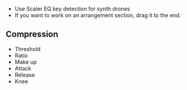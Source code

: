 - Use Scaler EQ key detection for synth drones
- If you want to work on an arrangement section, drag it to the end.


## Compression
- Threshold
- Ratio
- Make up
- Attack
- Release
- Knee